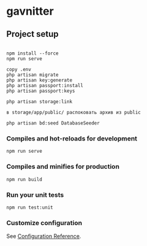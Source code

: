# gavnitter

## Project setup
```

npm install --force
npm run serve 

copy .env
php artisan migrate
php artisan key:generate
php artisan passport:install
php artisan passport:keys

php artisan storage:link

в storage/app/public/ распоковать архив из public

php artisan bd:seed DatabaseSeeder
```

### Compiles and hot-reloads for development
```
npm run serve
```

### Compiles and minifies for production
```
npm run build
```

### Run your unit tests
```
npm run test:unit
```

### Customize configuration
See [Configuration Reference](https://cli.vuejs.org/config/).
